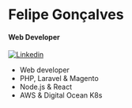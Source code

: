 # Felipe Gonçalves

#### Web Developer

[![Linkedin](https://img.shields.io/badge/LinkedIn-0077B5?style=flat&logo=linkedin&logoColor=white)](https://www.linkedin.com/in/felrib-goncalves)

- Web developer
- PHP, Laravel & Magento
- Node.js & React
- AWS & Digital Ocean K8s
